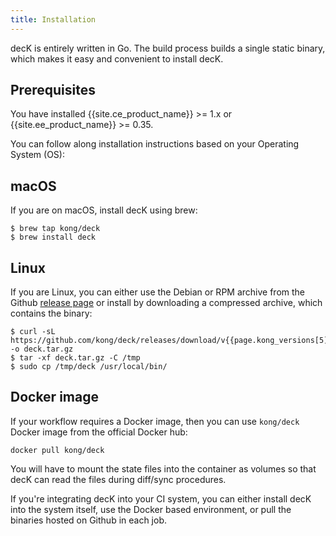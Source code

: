 ```yaml
---
title: Installation
---
```


decK is entirely written in Go. The build process builds a single static binary,
which makes it easy and convenient to install decK.

## Prerequisites
You have installed {{site.ce_product_name}} >= 1.x or
{{site.ee_product_name}} >= 0.35.

You can follow along installation instructions based on your
Operating System (OS):

## macOS

If you are on macOS, install decK using brew:

```shell
$ brew tap kong/deck
$ brew install deck
```

## Linux

If you are Linux, you can either use the Debian or RPM archive from
the Github [release page](https://github.com/kong/deck/releases)
or install by downloading a compressed archive, which contains the binary:

```shell
$ curl -sL https://github.com/kong/deck/releases/download/v{{page.kong_versions[5].version}}/deck_{{page.kong_versions[5].version}}_linux_amd64.tar.gz -o deck.tar.gz
$ tar -xf deck.tar.gz -C /tmp
$ sudo cp /tmp/deck /usr/local/bin/
```

## Docker image

If your workflow requires a Docker image, then you can use `kong/deck` Docker
image from the official Docker hub:

```
docker pull kong/deck
```

You will have to mount the state files into the container as volumes so that
decK can read the files during diff/sync procedures.

If you're integrating decK into your CI system, you can either install decK
into the system itself, use the Docker based environment, or pull the binaries
hosted on Github in each job.
